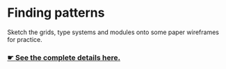 # Finding patterns

Sketch the grids, type systems and modules onto some paper wireframes for practice.

### [☛ See the complete details here.](http://learn-the-web.algonquindesign.ca/courses/web-dev-3/finding-patterns/)
